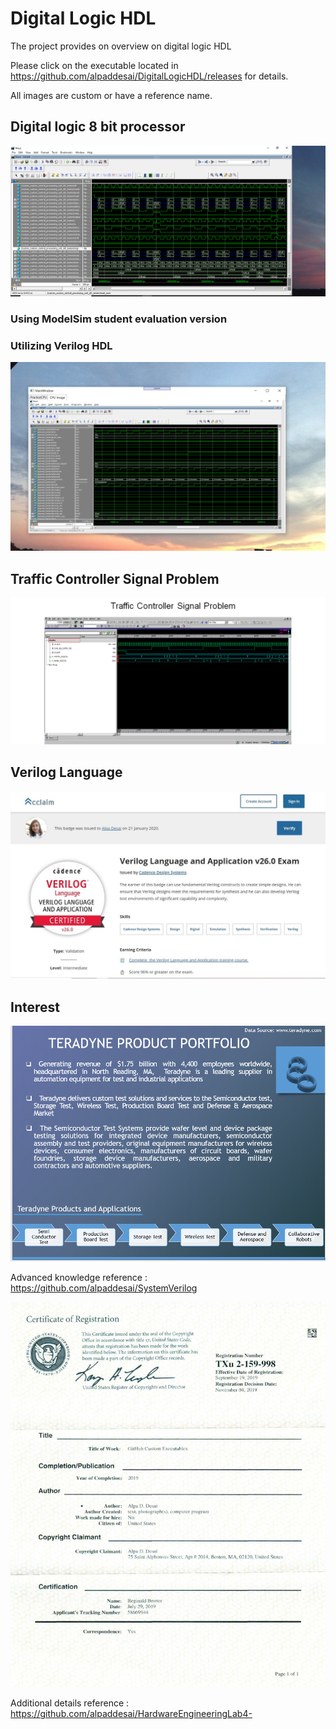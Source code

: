# Digital Logic HDL

The project provides on overview on digital logic HDL

Please click on the executable located in https://github.com/alpaddesai/DigitalLogicHDL/releases for details. 

All images are custom or have a reference name.

## Digital logic 8 bit processor
![image](CPUImage.png)

### Using ModelSim student evaluation version
### Utilizing Verilog HDL
![image](DigitalLogicCPUImage.png)

## Traffic Controller Signal Problem
![image](TrafficControllerExample.png)

## Verilog Language
![image](VerilogLanguageandApplication.jpg)

## Interest
![image](image1.png)

Advanced knowledge reference : https://github.com/alpaddesai/SystemVerilog

![image](USCopyrightCertificateofRegistration.png)

Additional details reference : https://github.com/alpaddesai/HardwareEngineeringLab4-
